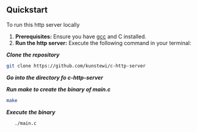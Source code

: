 ## Quickstart

To run this http server locally

1. **Prerequisites:** Ensure you have [gcc](https://gcc.gnu.org/) and C installed.
2. **Run the http server:** Execute the following command in your terminal:

   
***Clone the repository***

   ```bash
   git clone https://github.com/kunstewi/c-http-server
   ```

***Go into the directory fo c-http-server***

***Run make to create the binary of main.c***

   ```bash
   make
   ```

***Execute the binary***   

```bash
   ./main.c
   ```